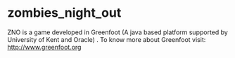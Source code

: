 # zombies_night_out
ZNO is a game developed in Greenfoot (A java based platform supported by University of Kent and Oracle) . To know more about Greenfoot visit: http://www.greenfoot.org

